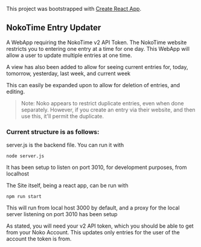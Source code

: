 This project was bootstrapped with [Create React App](https://github.com/facebook/create-react-app).

## NokoTime Entry Updater

A WebApp requiring the NokoTime v2 API Token.
The NokoTime website restricts you to entering one entry at a time for one day.
This WebApp will allow a user to update multiple entries at one time.

A view has also been added to allow for seeing current entries for, today, tomorrow, yesterday, last week, and current week

This can easily be expanded upon to allow for deletion of entries, and editing.

> Note: Noko appears to restrict duplicate entries, even when done separately. However, if you create an entry via their website, and then use this, it'll permit the duplicate.

### Current structure is as follows:

server.js is the backend file.
You can run it with 
```
node server.js
```
It has been setup to listen on port 3010, for development purposes, from localhost

The Site itself, being a react app, can be run with
```
npm run start
```
This will run from local host 3000 by default, and a proxy for the local server listening on port 3010 has been setup

As stated, you will need your v2 API token, which you should be able to get from your Noko Account.
This updates only entries for the user of the account the token is from.
